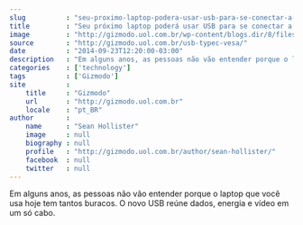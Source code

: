 ```yaml
---
slug          : "seu-proximo-laptop-podera-usar-usb-para-se-conectar-a-monitores-4k-e-a-energia-eletrica"
title         : "Seu próximo laptop poderá usar USB para se conectar a monitores 4K e à energia elétrica"
image         : "http://gizmodo.uol.com.br/wp-content/blogs.dir/8/files/2014/09/usb-antigo-novo.jpg"
source        : "http://gizmodo.uol.com.br/usb-typec-vesa/"
date          : "2014-09-23T12:20:00-03:00"
description   : "Em alguns anos, as pessoas não vão entender porque o laptop que você usa hoje tem tantos buracos. O novo USB reúne dados, energia e vídeo em um só cabo."
categories    : ['technology']
tags          : ['Gizmodo']
site          :
    title     : "Gizmodo"
    url       : "http://gizmodo.uol.com.br"
    locale    : "pt_BR"
author        :
    name      : "Sean Hollister"
    image     : null
    biography : null
    profile   : "http://gizmodo.uol.com.br/author/sean-hollister/"
    facebook  : null
    twitter   : null
---
```


Em alguns anos, as pessoas não vão entender porque o laptop que você usa hoje tem tantos buracos. O novo USB reúne dados, energia e vídeo em um só cabo.
